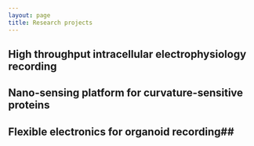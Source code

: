 ```yaml
---
layout: page
title: Research projects
---
```


## High throughput intracellular electrophysiology recording ##

## Nano-sensing platform for curvature-sensitive proteins ##

## Flexible electronics for organoid recording##
